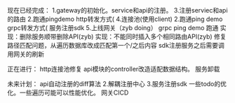 现在已经完成：
1.gateway的初始化。service和api的注册。
3.注册serviec和api的路由
2.跑通pingdemo http转发方式(
4.连接池(使用client)
2.跑通ping demo grpc转发方式(
服务注册sdk
5.上线网关（zyb doing）
grpc ping demo 跑通
实现：删除服务顺带删除API(zyb)
实现：不能同时插入多个相同路由API(zyb)
修复路径匹配问题，从遍历数据库改成匹配第一个/之后内容
sdk注册服务之后需要调用网关的刷新


正在进行：
http连接池修复
api模块的controller改造适配数据结构。
服务卸载

未来计划：
api自动注册的diff算法
2.解耦注册中心
3.服务注册sdk
一些todo的优化。一些遍历可能可以性能优化。
网关CICD
